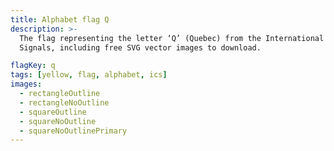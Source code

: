 ```yaml
---
title: Alphabet flag Q
description: >-
  The flag representing the letter ‘Q’ (Quebec) from the International Code of
  Signals, including free SVG vector images to download.

flagKey: q
tags: [yellow, flag, alphabet, ics]
images:
  - rectangleOutline
  - rectangleNoOutline
  - squareOutline
  - squareNoOutline
  - squareNoOutlinePrimary
---
```

